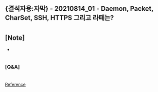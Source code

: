 ## {결석자용:자막} - 20210814_01 - Daemon, Packet, CharSet, SSH, HTTPS 그리고 라떼는?

#

## [Note]

-

#

### [Q&A]

#

[Reference](https://www.youtube.com/watch?v=850rwqd0rmk&list=PLEOnZ6GeucBXxALyjhnC-kwXdHelCPfEx&index=2)
